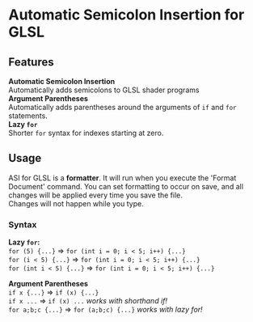 # Automatic Semicolon Insertion for GLSL

## Features

**Automatic Semicolon Insertion**    
Automatically adds semicolons to GLSL shader programs   
**Argument Parentheses**   
Automatically adds parentheses around the arguments of `if` and `for` statements.   
**Lazy `for`**   
Shorter `for` syntax for indexes starting at zero.


## Usage

ASI for GLSL is a **formatter**. It will run when you execute the 'Format Document' command. You can set formatting to occur on save, and all changes will be applied every time you save the file.   
Changes will not happen while you type.


### Syntax
**Lazy `for`:**  
`for (5) {...}` => `for (int i = 0; i < 5; i++) {...}`  
`for (i < 5) {...}` => `for (int i = 0; i < 5; i++) {...}`  
`for (int i < 5) {...}` => `for (int i = 0; i < 5; i++) {...}`  

**Argument Parentheses**  
`if x {...}` => `if (x) {...}`  
`if x ...` => `if (x) ...`  *works with shorthand if!*  
`for a;b;c {...}` => `for (a;b;c) {...}`  *works with lazy for!*